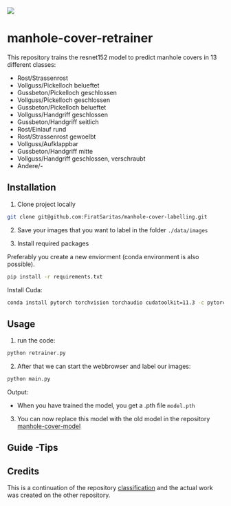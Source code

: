 <img src="https://img.shields.io/badge/status-online-green" />

# manhole-cover-retrainer

This repository trains the resnet152 model to predict manhole covers in 13 different classes:

  - Rost/Strassenrost
  - Vollguss/Pickelloch belueftet
  - Gussbeton/Pickelloch geschlossen
  - Vollguss/Pickelloch geschlossen
  - Gussbeton/Pickelloch belueftet
  - Vollguss/Handgriff geschlossen
  - Gussbeton/Handgriff seitlich
  - Rost/Einlauf rund
  - Rost/Strassenrost gewoelbt
  - Vollguss/Aufklappbar
  - Gussbeton/Handgriff mitte
  - Vollguss/Handgriff geschlossen, verschraubt
  - Andere/-
  

## Installation

1. Clone project locally 

```bash
git clone git@github.com:FiratSaritas/manhole-cover-labelling.git
```

2. Save your images that you want to label in the folder `./data/images` 

3. Install required packages

Preferably you create a new enviorment (conda environment is also possible).


```bash
pip install -r requirements.txt
```

Install Cuda:

```bash
conda install pytorch torchvision torchaudio cudatoolkit=11.3 -c pytorch
```


## Usage

1. run the code:
```bash
python retrainer.py
```

2. After that we can start the webbrowser and label our images:
```bash
python main.py
```

Output:
  - When you have trained the model, you get a .pth file `model.pth`

3. You can now replace this model with the old model in the repository [manhole-cover-model](https://github.com/FiratSaritas/manhole-cover-model)

## Guide -Tips


## Credits

This is a continuation of the repository [classification](https://github.com/FiratSaritas/manhole-cover-classification) and the actual work was created on the other repository.
